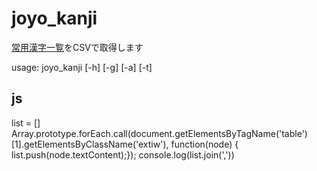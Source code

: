# joyo_kanji
[常用漢字一覧](https://ja.wikipedia.org/wiki/%E5%B8%B8%E7%94%A8%E6%BC%A2%E5%AD%97%E4%B8%80%E8%A6%A7)をCSVで取得します

usage: joyo_kanji [-h] [-g] [-a] [-t]

## js
list = []
Array.prototype.forEach.call(document.getElementsByTagName('table')[1].getElementsByClassName('extiw'), function(node) { list.push(node.textContent);});
console.log(list.join(','))
